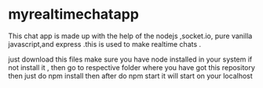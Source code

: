 # myrealtimechatapp
This chat app is made up with the help of the nodejs ,socket.io, pure vanilla javascript,and express .this is used to make realtime chats .


just download this files 
make sure you have node installed in your system if not install it ,
then go to respective folder where you have got this repository 
then just do npm install
then after do npm start 
it will start on your localhost 


